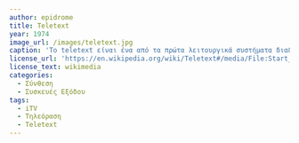 ```yaml
---
author: epidrome
title: Teletext 
year: 1974
image_url: /images/teletext.jpg
caption: 'Το teletext είναι ένα από τα πρώτα λειτουργικά συστήματα διαδραστικής πληροφόρησης το οποίο μάλιστα βασίζεται στην αναλογική τεχνολογία μετάδοσης και απεικόνισης τηλεοπτικού σήματος. Αρχικά σχεδιάστηκε για την μετάδοση προαιρετικών υπότιτλων για όσους έχουν προβλήματα ακοής, αλλά στην συνέχεια έγινε δημοφιλές για τις σελίδες πληροφόρησης σχετικά με τον καιρό, τις ειδήσεις, αθλητικά, και σελίδες τοπικού ενδιαφέροντος αφού η εμβέλεια του τηλεοπτικού σήματος είναι από την φύσης της περιορισμένη.' 
license_url: 'https://en.wikipedia.org/wiki/Teletext#/media/File:Start_NOS_Teletekst_op_VU_Amsterdam_Mare_Euwe_(recht_en_prof_RD_vd_Riet_bi,_Bestanddeelnr_930-7521.jpg)' 
license_text: wikimedia
categories:
  - Σύνθεση 
  - Συσκευές Εξόδου 
tags:
  - iTV
  - Τηλεόραση
  - Teletext 
---
```

